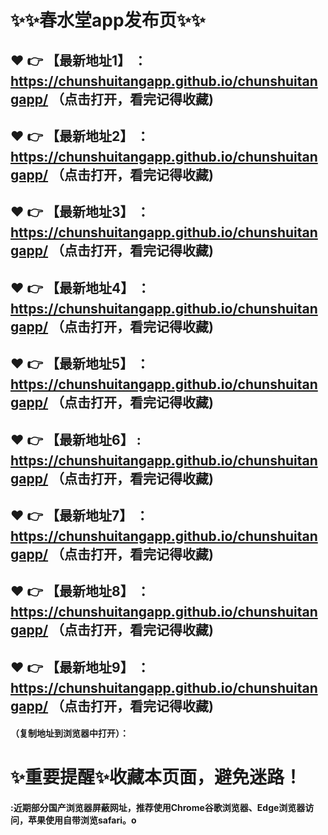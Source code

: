 # :sparkles::sparkles:春水堂app发布页:sparkles::sparkles:

 :heart: :point_right: 【最新地址1】 ：https://chunshuitangapp.github.io/chunshuitangapp/   （点击打开，看完记得收藏)
 ------
 :heart: :point_right: 【最新地址2】 ：https://chunshuitangapp.github.io/chunshuitangapp/  （点击打开，看完记得收藏)
 ------
 :heart: :point_right: 【最新地址3】 ：https://chunshuitangapp.github.io/chunshuitangapp/   （点击打开，看完记得收藏)
 ------
 :heart: :point_right: 【最新地址4】 ：https://chunshuitangapp.github.io/chunshuitangapp/   （点击打开，看完记得收藏)
 ------
 :heart: :point_right: 【最新地址5】 ：https://chunshuitangapp.github.io/chunshuitangapp/   （点击打开，看完记得收藏)
 ------
 :heart: :point_right: 【最新地址6】 : https://chunshuitangapp.github.io/chunshuitangapp/  （点击打开，看完记得收藏)
 ------
 :heart: :point_right: 【最新地址7】 ：https://chunshuitangapp.github.io/chunshuitangapp/  （点击打开，看完记得收藏)
 ------
 :heart: :point_right: 【最新地址8】 ：https://chunshuitangapp.github.io/chunshuitangapp/   （点击打开，看完记得收藏)
 ------
 :heart: :point_right: 【最新地址9】 ：https://chunshuitangapp.github.io/chunshuitangapp/ （点击打开，看完记得收藏)
  ------

  
#### （复制地址到浏览器中打开）：
# :sparkles:重要提醒:sparkles:收藏本页面，避免迷路！
#### :近期部分国产浏览器屏蔽网址，推荐使用Chrome谷歌浏览器、Edge浏览器访问，苹果使用自带浏览safari。o
